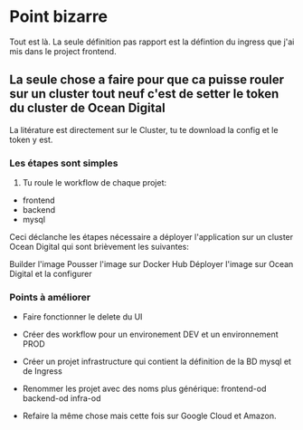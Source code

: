 # Point bizarre

Tout est là. La seule définition pas rapport est la défintion du ingress que j'ai mis dans le project frontend.

## La seule chose a faire pour que ca puisse rouler sur un cluster tout neuf c'est de setter le token du cluster de Ocean Digital

La litérature est directement sur le Cluster, tu te download la config et le token y est.

### Les étapes sont simples

1. Tu roule le workflow de chaque projet:

- frontend
- backend
- mysql

Ceci déclanche les étapes nécessaire a déployer l'application sur un cluster Ocean Digital qui sont brièvement les suivantes:

Builder l'image
Pousser l'image sur Docker Hub
Déployer l'image sur Ocean Digital et la configurer

### Points à améliorer

- Faire fonctionner le delete du UI
- Créer des workflow pour un environement DEV et un environnement PROD
- Créer un projet infrastructure qui contient la définition de la BD mysql et de Ingress
- Renommer les projet avec des noms plus générique:
    frontend-od
    backend-od
    infra-od

- Refaire la même chose mais cette fois sur Google Cloud et Amazon.